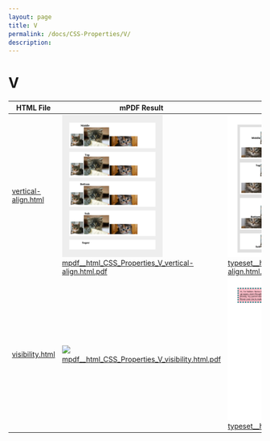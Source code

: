 ```yaml
---
layout: page
title: V
permalink: /docs/CSS-Properties/V/
description: 
---
```


# V
| HTML File | mPDF Result | typeset.sh Result | PDFreactor Result |
| ------------- | ------------- | ------------- | ------------- |
| [vertical-align.html](/html/CSS%20Properties/V/vertical-align.html) | ![](mpdf__html_CSS_Properties_V_vertical-align.html.png) [mpdf__html_CSS_Properties_V_vertical-align.html.pdf](mpdf__html_CSS_Properties_V_vertical-align.html.pdf) | ![](typeset__html_CSS_Properties_V_vertical-align.html.png) [typeset__html_CSS_Properties_V_vertical-align.html.pdf](typeset__html_CSS_Properties_V_vertical-align.html.pdf) | ![](pdfreactor__html_CSS_Properties_V_vertical-align.html.png) [pdfreactor__html_CSS_Properties_V_vertical-align.html.pdf](pdfreactor__html_CSS_Properties_V_vertical-align.html.pdf) |
| [visibility.html](/html/CSS%20Properties/V/visibility.html) | ![](mpdf__html_CSS_Properties_V_visibility.html.png) [mpdf__html_CSS_Properties_V_visibility.html.pdf](mpdf__html_CSS_Properties_V_visibility.html.pdf) | ![](typeset__html_CSS_Properties_V_visibility.html.png) [typeset__html_CSS_Properties_V_visibility.html.pdf](typeset__html_CSS_Properties_V_visibility.html.pdf) | ![](pdfreactor__html_CSS_Properties_V_visibility.html.png) [pdfreactor__html_CSS_Properties_V_visibility.html.pdf](pdfreactor__html_CSS_Properties_V_visibility.html.pdf) |
